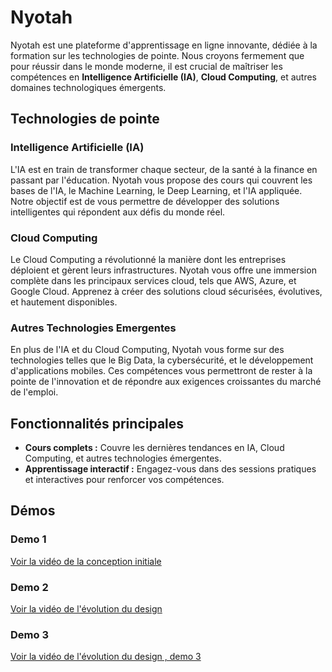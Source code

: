 # Nyotah

Nyotah est une plateforme d'apprentissage en ligne innovante, dédiée à la formation sur les technologies de pointe. Nous croyons fermement que pour réussir dans le monde moderne, il est crucial de maîtriser les compétences en **Intelligence Artificielle (IA)**, **Cloud Computing**, et autres domaines technologiques émergents.

## Technologies de pointe

### Intelligence Artificielle (IA)
L'IA est en train de transformer chaque secteur, de la santé à la finance en passant par l'éducation. Nyotah vous propose des cours qui couvrent les bases de l'IA, le Machine Learning, le Deep Learning, et l'IA appliquée. Notre objectif est de vous permettre de développer des solutions intelligentes qui répondent aux défis du monde réel.

### Cloud Computing
Le Cloud Computing a révolutionné la manière dont les entreprises déploient et gèrent leurs infrastructures. Nyotah vous offre une immersion complète dans les principaux services cloud, tels que AWS, Azure, et Google Cloud. Apprenez à créer des solutions cloud sécurisées, évolutives, et hautement disponibles.

### Autres Technologies Emergentes
En plus de l'IA et du Cloud Computing, Nyotah vous forme sur des technologies telles que le Big Data, la cybersécurité, et le développement d'applications mobiles. Ces compétences vous permettront de rester à la pointe de l'innovation et de répondre aux exigences croissantes du marché de l'emploi.

## Fonctionnalités principales
- **Cours complets :** Couvre les dernières tendances en IA, Cloud Computing, et autres technologies émergentes.
- **Apprentissage interactif :** Engagez-vous dans des sessions pratiques et interactives pour renforcer vos compétences.

## Démos

### Demo 1
[Voir la vidéo de la conception initiale](https://youtube.com/shorts/TyKCKtzZi_g?feature=share
)

### Demo 2
[Voir la vidéo de l'évolution du design](https://youtu.be/xCJAUZtSdNM
)
### Demo 3
[Voir la vidéo de l'évolution du design , demo 3](https://youtu.be/WoTQO7dLVsc)
